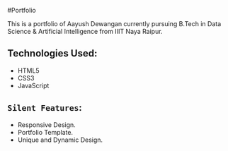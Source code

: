 #Portfolio

This is a portfolio of Aayush Dewangan currently pursuing B.Tech in Data Science & Artificial Intelligence from IIIT Naya Raipur.

## Technologies Used:

* HTML5
* CSS3
* JavaScript

## `Silent Features`:

* Responsive Design.
* Portfolio Template.
* Unique and Dynamic Design.

